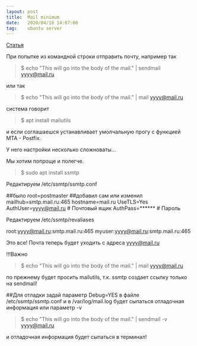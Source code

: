 ```yaml
---
layout: post
title:  Mail minimum
date:   2020/04/18 14:07:00
tag:    ubuntu server
---
```



[Статья](https://serveradmin.ru/nastroyka-email-opoveshheniy-v-zabbix/)

При попытке из командной строки отправить почту, например так
>$ echo "This will go into the body of the mail." | sendmail yyyy@mail.ru

или так

>$ echo "This will go into the body of the mail." | mail yyyy@mail.ru

система говорит

>$ apt install mailutils

и если соглашаешся устанавливает умолчальную прогу с функцией MTA - Postfix. 

У него настройки несколько сложноваты...

Мы хотим попроще и полегче.

>$ sudo apt install ssmtp

Редактируем /etc/ssmtp/ssmtp.conf

  ##было
  root=postmaster
  ##добавил сам или изменил
  mailhub=smtp.mail.ru:465
  hostname=mail.ru
  UseTLS=Yes
  AuthUser=yyyy@mail.ru # Почтовый ящик
  AuthPass=****** # Пароль


Редактируем /etc/ssmtp/revaliases

  root:yyyy@mail.ru:smtp.mail.ru:465
  myuser:yyyy@mail.ru:smtp.mail.ru:465

Это все! Почта теперь будет уходить с адреса yyyy@mail.ru

!!!Важно

>$ echo "This will go into the body of the mail." | mail yyyy@mail.ru

по прежнему будет просить mailutils, т.к. ssmtp создает ссылку только на sendmail!

##Для отладки
задай параметр Debug=YES в файле /etc/ssmtp/ssmtp.conf
и в /var/log/mail.log будет сыпаться отладочная информация
или параметр -v

>$ echo "This will go into the body of the mail." | sendmail -v yyyy@mail.ru

и отладочная информация будет сыпаться в терминал!
